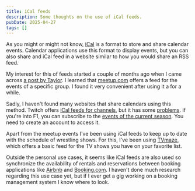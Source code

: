 ```yaml
---
title: iCal feeds
description: Some thoughts on the use of iCal feeds.
pubDate: 2025-04-27
tags: []
---
```


As you might or might not know, [iCal](https://en.wikipedia.org/wiki/ICalendar) is a format to store and share calendar
events. Calendar applications use this format to display events, but you can also share and iCal feed in a website
similar to how you would share an RSS feed.

My interest for this of feeds started a couple of months ago when I came across
[a post by Taylor](https://taylor.town/meetup-ics). I learned that [meetup.com](https://meetup.com/) offers a feed for
the events of a specific group. I found it very convenient after using it a for a while.

Sadly, I haven't found many websites that share calendars using this method. Twitch offers
[iCal feeds for channels](https://dev.twitch.tv/docs/api/reference/#get-channel-icalendar), but it has some
[problems](https://paul.af/twitch-ical). If you're into F1, you can subscribe to the
[events of the current season](https://www.formula1.com/en/racing/2025). You need to create an account to access it.

Apart from the meetup events I've been using iCal feeds to keep up to date with the schedule of wrestling shows. For
this, I've been using [TVmaze](https://www.tvmaze.com/), which offers a basic feed for the TV shows you have on your
favorite list.

Outside the personal use cases, it seems like iCal feeds are also used so synchronize the availability of rentals and
reservations between booking applications like [Airbnb](https://www.airbnb.com/help/article/99) and
[Booking.com](https://partner.booking.com/en-gb/help/rates-availability/extranet-calendar/syncing-your-bookingcom-calendar-third-party-calendars).
I haven't done much research regarding this use case yet, but if I ever get a gig working on a booking management system
I know where to look.
